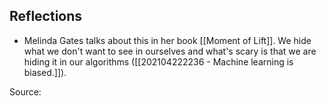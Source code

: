 ## Reflections
- Melinda Gates talks about this in her book [[Moment of Lift]]. We hide what we don't want to see in ourselves and what's scary is that we are hiding it in our algorithms ([[202104222236 - Machine learning is biased.]]). 

Source: 